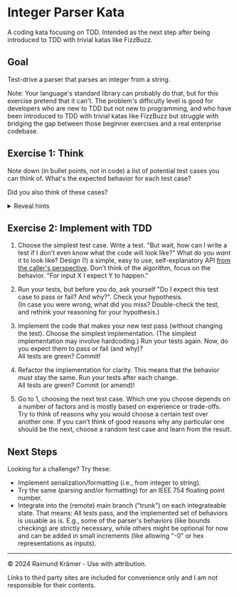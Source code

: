 # Integer Parser Kata

A coding kata focusing on TDD. Intended as the next step after being introduced to TDD with trivial katas like FizzBuzz.

## Goal

Test-drive a parser that parses an integer from a string.

Note: Your language's standard library can probably do that, but for this exercise pretend that it can't. The problem's
difficulty level is good for developers who are new to TDD but not new to programming, and who have been introduced
to TDD with trivial katas like FizzBuzz but struggle with bridging the gap between those beginner exercises and a real
enterprise codebase.

## Exercise 1: Think

Note down (in bullet points, not in code) a list of potential test cases you can think of. What's the
expected behavior for each test case?

Did you also think of these cases?

<details>
<summary>Reveal hints</summary>
  - "normal" integers (like 42)<br/>
  - negative integers<br/>
  - 0 and -0<br/>
  - min and max values<br/>
  - out of bounds values (like max + 1 and min - 1)<br/>
  - hex/octal/binary representations<br/>
  - empty string<br/>
  - invalid string (like "asdf" or "§$%&")<br/>
  <br/>
  You can choose (or negotiate with your instructor) which of these to include in the exercise and how to handle the others.
</details>

## Exercise 2: Implement with TDD

1. Choose the simplest test case. Write a test. "But wait, how can I write a test if I don't even know what the code
will look like?" What do you *want* it to look like? Design (!) a simple, easy to use, self-explanatory API
[from the caller's perspective](https://raimund-kraemer.dev/2023/11/28/technical-empathy/). Don't think of the
algorithm, focus on the behavior. "For input X I expect Y to happen."

2. Run your tests, but before you do, ask yourself "Do I expect this test case to pass or fail? And why?".
   Check your hypothesis.<br/>
   (In case you were wrong, what did you miss? Double-check the test, and rethink your
   reasoning for your hypothesis.)

3. Implement the code that makes your new test pass (without changing the test). Choose the simplest implementation.
   (The simplest implementation may involve hardcoding.) Run your tests again. Now, do you expect them to pass or
   fail (and why)?<br/>
   All tests are green? Commit!

4. Refactor the implementation for clarity. This means that the behavior *must* stay the same. Run your tests after each change.<br/>
   All tests are green? Commit (or amend)!

5. Go to 1, choosing the next test case. Which one you choose depends on a number of factors and is mostly based on experience
   or trade-offs. Try to think of reasons why you would choose a certain test over another one. If you can't think of good reasons
   why any particular one should be the next, choose a random test case and learn from the result.

## Next Steps

Looking for a challenge? Try these:

- Implement serialization/formatting (i.e., from integer to string).
- Try the same (parsing and/or formatting) for an IEEE 754 floating point number.
- Integrate into the (remote) main branch ("trunk") on each integrateable state. That means: All tests pass, and the implemented
  set of behaviors is usuable as is. E.g., some of the parser's behaviors (like bounds checking) are strictly necessary, while others
  might be optional for now and can be added in small increments (like allowing "-0" or hex representations as inputs).

___

© 2024 Raimund Krämer - Use with attribution.

Links to third party sites are included for convenience only and I am not responsible for their contents.
